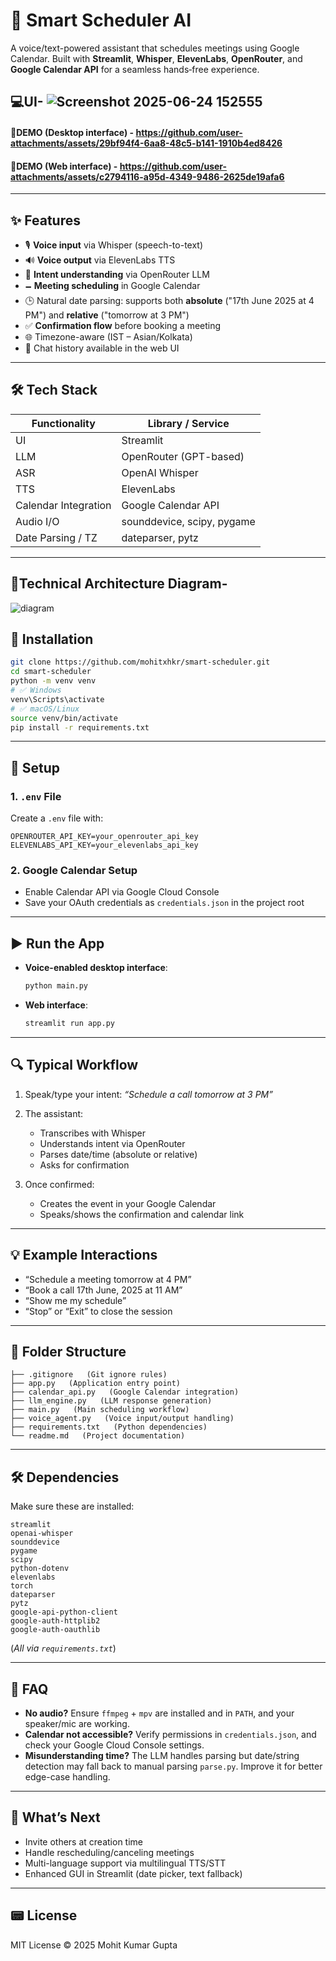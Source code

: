 # 🤖 Smart Scheduler AI

A voice/text-powered assistant that schedules meetings using Google Calendar. Built with **Streamlit**, **Whisper**, **ElevenLabs**, **OpenRouter**, and **Google Calendar API** for a seamless hands‑free experience.

## 💻UI- ![Screenshot 2025-06-24 152555](https://github.com/user-attachments/assets/f5d77b5c-e82d-4bb1-a2fc-d532b6d4a043)

#### 📸DEMO (Desktop interface) -  https://github.com/user-attachments/assets/29bf94f4-6aa8-48c5-b141-1910b4ed8426

#### 📸DEMO (Web interface) - https://github.com/user-attachments/assets/c2794116-a95d-4349-9486-2625de19afa6

---



## ✨ Features

* 🎙️ **Voice input** via Whisper (speech-to-text)
* 🔊 **Voice output** via ElevenLabs TTS
* 🧠 **Intent understanding** via OpenRouter LLM
* 🗕️ **Meeting scheduling** in Google Calendar
* 🕒 Natural date parsing: supports both **absolute** ("17th June 2025 at 4 PM") and **relative** ("tomorrow at 3 PM")
* ✅ **Confirmation flow** before booking a meeting
* 🌐 Timezone-aware (IST – Asian/Kolkata)
* 💬 Chat history available in the web UI

---

## 🛠️ Tech Stack

| Functionality        | Library / Service          |
| -------------------- | -------------------------- |
| UI                   | Streamlit                  |
| LLM                  | OpenRouter (GPT-based)     |
| ASR                  | OpenAI Whisper             |
| TTS                  | ElevenLabs                 |
| Calendar Integration | Google Calendar API        |
| Audio I/O            | sounddevice, scipy, pygame |
| Date Parsing / TZ    | dateparser, pytz           |


---

## 🔧Technical Architecture Diagram-
![diagram](https://github.com/user-attachments/assets/a457ace4-a181-4531-8b45-3e4048e7e4cd)

## 💾 Installation

```bash
git clone https://github.com/mohitxhkr/smart-scheduler.git
cd smart-scheduler
python -m venv venv
# ✅ Windows
venv\Scripts\activate
# ✅ macOS/Linux
source venv/bin/activate
pip install -r requirements.txt
```

---

## 🔧 Setup

### 1. `.env` File

Create a `.env` file with:

```
OPENROUTER_API_KEY=your_openrouter_api_key
ELEVENLABS_API_KEY=your_elevenlabs_api_key
```

### 2. Google Calendar Setup

* Enable Calendar API via Google Cloud Console
* Save your OAuth credentials as `credentials.json` in the project root

---

## ▶️ Run the App

* **Voice-enabled desktop interface**:

  ```bash
  python main.py
  ```
* **Web interface**:

  ```bash
  streamlit run app.py
  ```

---

## 🔍 Typical Workflow

1. Speak/type your intent:
   *“Schedule a call tomorrow at 3 PM”*
2. The assistant:

   * Transcribes with Whisper
   * Understands intent via OpenRouter
   * Parses date/time (absolute or relative)
   * Asks for confirmation
3. Once confirmed:

   * Creates the event in your Google Calendar
   * Speaks/shows the confirmation and calendar link

---

## 💡 Example Interactions

* “Schedule a meeting tomorrow at 4 PM”
* “Book a call 17th June, 2025 at 11 AM”
* “Show me my schedule”
* “Stop” or “Exit” to close the session

---

## 📂 Folder Structure

```
├── .gitignore   (Git ignore rules)
├── app.py   (Application entry point)
├── calendar_api.py   (Google Calendar integration)
├── llm_engine.py   (LLM response generation)
├── main.py   (Main scheduling workflow)
├── voice_agent.py   (Voice input/output handling)
├── requirements.txt   (Python dependencies)
└── readme.md   (Project documentation)
```

---

## 🛠️ Dependencies

Make sure these are installed:

```
streamlit
openai-whisper
sounddevice
pygame
scipy
python-dotenv
elevenlabs
torch
dateparser
pytz
google-api-python-client
google-auth-httplib2
google-auth-oauthlib
```

(*All via `requirements.txt`*)

---

## 🤔 FAQ

* **No audio?** Ensure `ffmpeg` + `mpv` are installed and in `PATH`, and your speaker/mic are working.
* **Calendar not accessible?** Verify permissions in `credentials.json`, and check your Google Cloud Console settings.
* **Misunderstanding time?** The LLM handles parsing but date/string detection may fall back to manual parsing `parse.py`. Improve it for better edge-case handling.

---

## 🚀 What’s Next

* Invite others at creation time
* Handle rescheduling/canceling meetings
* Multi-language support via multilingual TTS/STT
* Enhanced GUI in Streamlit (date picker, text fallback)

---

## 📟 License

MIT License © 2025 Mohit Kumar Gupta

